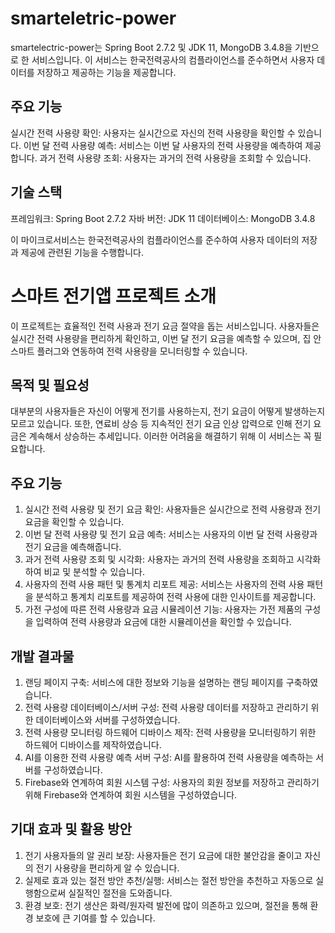 # smarteletric-power

smartelectric-power는 Spring Boot 2.7.2 및 JDK 11, MongoDB 3.4.8을 기반으로 한 서비스입니다. 이 서비스는 한국전력공사의 컴플라이언스를 준수하면서 사용자 데이터를 저장하고 제공하는 기능을 제공합니다.

## 주요 기능

실시간 전력 사용량 확인: 사용자는 실시간으로 자신의 전력 사용량을 확인할 수 있습니다.
이번 달 전력 사용량 예측: 서비스는 이번 달 사용자의 전력 사용량을 예측하여 제공합니다.
과거 전력 사용량 조회: 사용자는 과거의 전력 사용량을 조회할 수 있습니다.

## 기술 스택

프레임워크: Spring Boot 2.7.2
자바 버전: JDK 11
데이터베이스: MongoDB 3.4.8

이 마이크로서비스는 한국전력공사의 컴플라이언스를 준수하여 사용자 데이터의 저장과 제공에 관련된 기능을 수행합니다.

# 스마트 전기앱 프로젝트 소개

이 프로젝트는 효율적인 전력 사용과 전기 요금 절약을 돕는 서비스입니다. 사용자들은 실시간 전력 사용량을 편리하게 확인하고, 이번 달 전기 요금을 예측할 수 있으며, 집 안 스마트 플러그와 연동하여 전력 사용량을 모니터링할 수 있습니다.

## 목적 및 필요성

대부분의 사용자들은 자신이 어떻게 전기를 사용하는지, 전기 요금이 어떻게 발생하는지 모르고 있습니다. 또한, 연료비 상승 등 지속적인 전기 요금 인상 압력으로 인해 전기 요금은 계속해서 상승하는 추세입니다. 이러한 어려움을 해결하기 위해 이 서비스는 꼭 필요합니다.

## 주요 기능

1. 실시간 전력 사용량 및 전기 요금 확인: 사용자들은 실시간으로 전력 사용량과 전기 요금을 확인할 수 있습니다.
2. 이번 달 전력 사용량 및 전기 요금 예측: 서비스는 사용자의 이번 달 전력 사용량과 전기 요금을 예측해줍니다.
3. 과거 전력 사용량 조회 및 시각화: 사용자는 과거의 전력 사용량을 조회하고 시각화하여 비교 및 분석할 수 있습니다.
4. 사용자의 전력 사용 패턴 및 통계치 리포트 제공: 서비스는 사용자의 전력 사용 패턴을 분석하고 통계치 리포트를 제공하여 전력 사용에 대한 인사이트를 제공합니다.
5. 가전 구성에 따른 전력 사용량과 요금 시뮬레이션 기능: 사용자는 가전 제품의 구성을 입력하여 전력 사용량과 요금에 대한 시뮬레이션을 확인할 수 있습니다.

## 개발 결과물

1. 랜딩 페이지 구축: 서비스에 대한 정보와 기능을 설명하는 랜딩 페이지를 구축하였습니다.
2. 전력 사용량 데이터베이스/서버 구성: 전력 사용량 데이터를 저장하고 관리하기 위한 데이터베이스와 서버를 구성하였습니다.
3. 전력 사용량 모니터링 하드웨어 디바이스 제작: 전력 사용량을 모니터링하기 위한 하드웨어 디바이스를 제작하였습니다.
4. AI를 이용한 전력 사용량 예측 서버 구성: AI를 활용하여 전력 사용량을 예측하는 서버를 구성하였습니다.
5. Firebase와 연계하여 회원 시스템 구성: 사용자의 회원 정보를 저장하고 관리하기 위해 Firebase와 연계하여 회원 시스템을 구성하였습니다.

## 기대 효과 및 활용 방안

1. 전기 사용자들의 알 권리 보장: 사용자들은 전기 요금에 대한 불안감을 줄이고 자신의 전기 사용량을 편리하게 알 수 있습니다.
2. 실제로 효과 있는 절전 방안 추천/실행: 서비스는 절전 방안을 추천하고 자동으로 실행함으로써 실질적인 절전을 도와줍니다.
3. 환경 보호: 전기 생산은 화력/원자력 발전에 많이 의존하고 있으며, 절전을 통해 환경 보호에 큰 기여를 할 수 있습니다.


